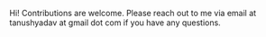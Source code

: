 Hi! Contributions are welcome. Please reach out to me via email at tanushyadav at gmail dot com if you have any questions.
